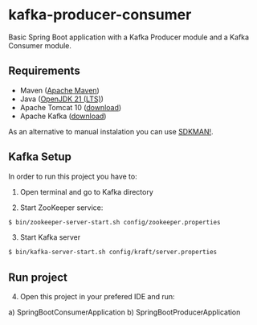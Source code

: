 # kafka-producer-consumer
Basic Spring Boot application with a Kafka Producer module and a Kafka Consumer module.

## Requirements
- Maven ([Apache Maven][maven])
- Java ([OpenJDK 21 (LTS)][java download])
- Apache Tomcat 10 ([download][Apache Tomcat 10])
- Apache Kafka ([download][kafka download])

As an alternative to manual instalation you can use [SDKMAN!][SDKMAN!].

[maven]: https://maven.apache.org/
[java download]: https://www.oracle.com/ar/java/technologies/downloads/#java21
[SDKMAN!]: https://sdkman.io/
[Apache Tomcat 10]: https://tomcat.apache.org/download-10.cgi
[kafka download]: https://kafka.apache.org/downloads

## Kafka Setup
In order to run this project you have to:

1) Open terminal and go to Kafka directory

2) Start ZooKeeper service:

```bash
$ bin/zookeeper-server-start.sh config/zookeeper.properties
```

3) Start Kafka server

```bash
$ bin/kafka-server-start.sh config/kraft/server.properties
```

## Run project
4) Open this project in your prefered IDE and run:

a) SpringBootConsumerApplication
b) SpringBootProducerApplication